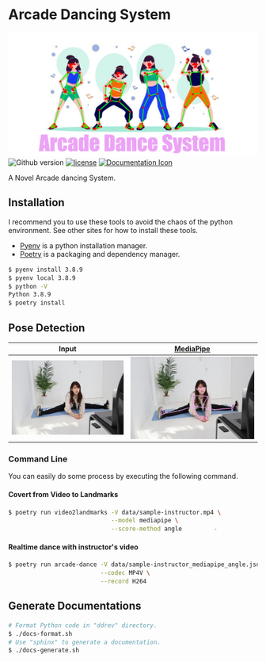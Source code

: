 # Arcade Dancing System

[![header](docs/_images/header.png)](https://github.com/akari-doichan/Arcade-Dancing-System)
![Github version](https://badge.fury.io/gh/akari-doichan%2FArcade-Dancing-System.svg)
[![license](https://img.shields.io/github/license/mashape/apistatus.svg?maxAge=2592000)](https://github.com/akari-doichan/Arcade-Dancing-System/blob/main/LICENSE)
[![Documentation Icon](https://img.shields.io/badge/documentation-Arcade--Dancing--System-eca3f5?style=flat-square)](https://akari-doichan.github.io/Arcade-Dancing-System/)

A Novel Arcade dancing System.

## Installation

I recommend you to use these tools to avoid the chaos of the python environment. See other sites for how to install these tools.

- [Pyenv](https://github.com/pyenv/pyenv) is a python installation manager.
- [Poetry](https://python-poetry.org/) is a packaging and dependency manager.

```sh
$ pyenv install 3.8.9
$ pyenv local 3.8.9
$ python -V
Python 3.8.9
$ poetry install 
```

## Pose Detection

|Input|[MediaPipe](https://google.github.io/mediapipe/solutions/pose)|
|:-:|:-:|
|![input](data/sample.jpeg)|![output](data/sample-mpposed.jpeg)|

### Command Line

You can easily do some process by executing the following command.

#### Covert from Video to Landmarks

```sh
$ poetry run video2landmarks -V data/sample-instructor.mp4 \
                             --model mediapipe \
                             --score-method angle         -
```

#### Realtime dance with instructor's video

```sh
$ poetry run arcade-dance -V data/sample-instructor_mediapipe_angle.json \
                          --codec MP4V \
                          --record H264
```

## Generate Documentations

```sh
# Format Python code in "ddrev" directory.
$ ./docs-format.sh
# Use "sphinx" to generate a documentation.
$ ./docs-generate.sh
```